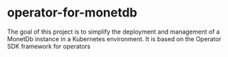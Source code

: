 # operator-for-monetdb
The goal of this project is to simplify the deployment and management of a MonetDb instance in a Kubernetes environment. It is based on the Operator SDK framework for operators
